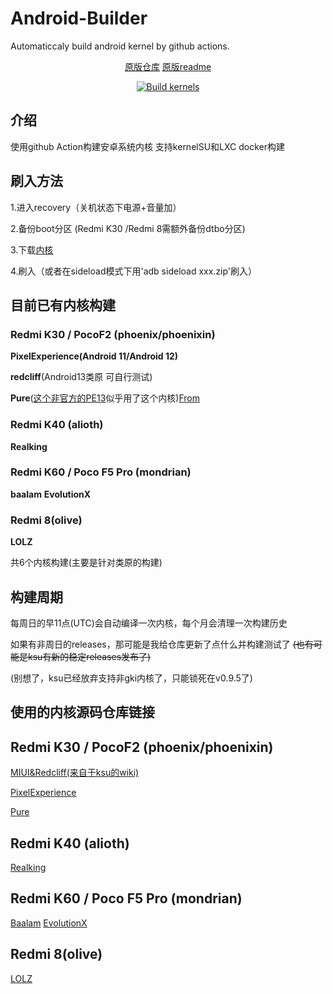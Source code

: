 # Android-Builder
 Automaticcaly build android kernel by github actions.
 <center> 
  
[原版仓库](https://github.com/DogdayAndroid/Android-Builder/)  [原版readme](https://github.com/luyanci/Android-Builder/blob/main/README_vanlia.md) 
  
 [![Build kernels](https://github.com/luyanci/Android-Builder/actions/workflows/build.yml/badge.svg)](https://github.com/luyanci/Android-Builder/actions/workflows/build.yml)  
  
 </center> 
  
 ## 介绍 
 使用github Action构建安卓系统内核 支持kernelSU和LXC docker构建
 ## 刷入方法 
 1.进入recovery（关机状态下电源+音量加） 
  
 2.备份boot分区 (Redmi K30 /Redmi 8需额外备份dtbo分区)
  
 3.下载[内核](https://github.com/luyanci/Android-Builder/releases/latest) 
  
 4.刷入（或者在sideload模式下用'adb sideload xxx.zip'刷入） 
  
 ## 目前已有内核构建 
 ### Redmi K30 / PocoF2 (phoenix/phoenixin)
 **PixelExperience(Android 11/Android 12)** 
  
 **redcliff**(Android13类原 可自行测试) 
  
 **Pure**([这个非官方的PE13](https://github.com/SimpleJony/device_xiaomi_phoenix/releases/tag/PEPlus)似乎用了这个内核)[From](https://github.com/PixelExperience/official_devices/issues/3155) 

 ### Redmi K40 (alioth)
**Realking**

 ### Redmi K60 / Poco F5 Pro (mondrian)
 **baalam**
 **EvolutionX**

 ### Redmi 8(olive)
 **LOLZ**

 共6个内核构建(主要是针对类原的构建) 
  
 ## 构建周期 
 每周日的早11点(UTC)会自动编译一次内核，每个月会清理一次构建历史 
  
 如果有非周日的releases，那可能是我给仓库更新了点什么并构建测试了
 ~~(也有可能是ksu有新的稳定releases发布了)~~

 (别想了，ksu已经放弃支持非gki内核了，只能锁死在v0.9.5了)
  
 ## 使用的内核源码仓库链接
 ## Redmi K30 / PocoF2 (phoenix/phoenixin)
 [MIUI&Redcliff(来自于ksu的wiki)](https://github.com/SlackerState/android_kernel_xiaomi_sm6150) 
  
 [PixelExperience](https://github.com/PixelExperience-Devices/kernel_xiaomi_phoenix) 
  
 [Pure](https://github.com/Pzqqt/android_kernel_xiaomi_sm6150-1)

 ## Redmi K40 (alioth)
[Realking](https://github.com/Rohail33/Realking_kernel_sm8250)

 ## Redmi K60 / Poco F5 Pro (mondrian)
 [Baalam](https://github.com/LowTension/android_kernel_xiaomi_sm8475)
 [EvolutionX](https://github.com/Evolution-X-Devices/kernel_xiaomi_sm8475)

 ## Redmi 8(olive)
[LOLZ](https://github.com/Jprimero15/lolz_kernel_redmi8)